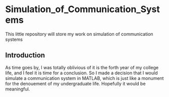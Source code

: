 # Simulation_of_Communication_Systems
This little repository will store my work on simulation of communication systems

## Introduction
As time goes by, I was totally oblivious of it is the forth year of my college life, and I feel it is time for a conclusion. So I made a decision that I would simulate a communication system in MATLAB, which is just like a monument for the denouement of my undergraduate life. Hopefully it would be meaningful.

